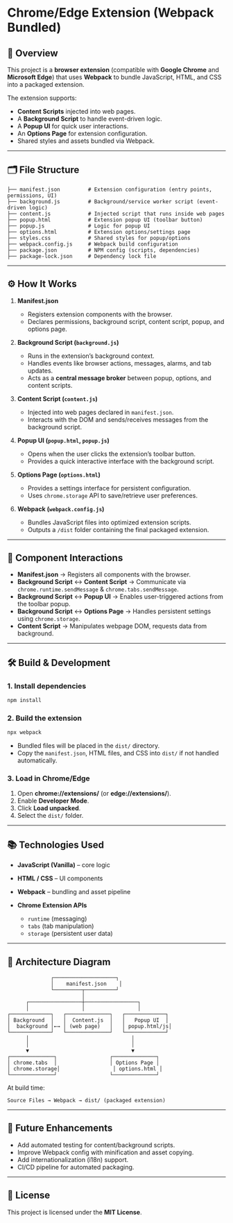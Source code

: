 # Chrome/Edge Extension (Webpack Bundled)

## 📌 Overview

This project is a **browser extension** (compatible with **Google Chrome** and **Microsoft Edge**) that uses **Webpack** to bundle JavaScript, HTML, and CSS into a packaged extension.

The extension supports:

* **Content Scripts** injected into web pages.
* A **Background Script** to handle event-driven logic.
* A **Popup UI** for quick user interactions.
* An **Options Page** for extension configuration.
* Shared styles and assets bundled via Webpack.

---

## 🗂 File Structure

```
├── manifest.json         # Extension configuration (entry points, permissions, UI)
├── background.js         # Background/service worker script (event-driven logic)
├── content.js            # Injected script that runs inside web pages
├── popup.html            # Extension popup UI (toolbar button)
├── popup.js              # Logic for popup UI
├── options.html          # Extension options/settings page
├── styles.css            # Shared styles for popup/options
├── webpack.config.js     # Webpack build configuration
├── package.json          # NPM config (scripts, dependencies)
├── package-lock.json     # Dependency lock file
```

---

## ⚙️ How It Works

1. **Manifest.json**

   * Registers extension components with the browser.
   * Declares permissions, background script, content script, popup, and options page.

2. **Background Script (`background.js`)**

   * Runs in the extension’s background context.
   * Handles events like browser actions, messages, alarms, and tab updates.
   * Acts as a **central message broker** between popup, options, and content scripts.

3. **Content Script (`content.js`)**

   * Injected into web pages declared in `manifest.json`.
   * Interacts with the DOM and sends/receives messages from the background script.

4. **Popup UI (`popup.html`, `popup.js`)**

   * Opens when the user clicks the extension’s toolbar button.
   * Provides a quick interactive interface with the background script.

5. **Options Page (`options.html`)**

   * Provides a settings interface for persistent configuration.
   * Uses `chrome.storage` API to save/retrieve user preferences.

6. **Webpack (`webpack.config.js`)**

   * Bundles JavaScript files into optimized extension scripts.
   * Outputs a `/dist` folder containing the final packaged extension.

---

## 🔄 Component Interactions

* **Manifest.json** → Registers all components with the browser.
* **Background Script** ↔ **Content Script** → Communicate via `chrome.runtime.sendMessage` & `chrome.tabs.sendMessage`.
* **Background Script** ↔ **Popup UI** → Enables user-triggered actions from the toolbar popup.
* **Background Script** ↔ **Options Page** → Handles persistent settings using `chrome.storage`.
* **Content Script** → Manipulates webpage DOM, requests data from background.

---

## 🛠 Build & Development

### 1. Install dependencies

```bash
npm install
```

### 2. Build the extension

```bash
npx webpack
```

* Bundled files will be placed in the `dist/` directory.
* Copy the `manifest.json`, HTML files, and CSS into `dist/` if not handled automatically.

### 3. Load in Chrome/Edge

1. Open **chrome://extensions/** (or **edge://extensions/**).
2. Enable **Developer Mode**.
3. Click **Load unpacked**.
4. Select the `dist/` folder.

---

## 📚 Technologies Used

* **JavaScript (Vanilla)** – core logic
* **HTML / CSS** – UI components
* **Webpack** – bundling and asset pipeline
* **Chrome Extension APIs**

  * `runtime` (messaging)
  * `tabs` (tab manipulation)
  * `storage` (persistent user data)

---

## 📐 Architecture Diagram

```plaintext
              ┌────────────────────┐
              │    manifest.json    │
              └─────────┬──────────┘
                        │
      ┌─────────────────┼─────────────────┐
      │                 │                 │
┌─────────────┐   ┌──────────────┐   ┌─────────────┐
│ Background  │   │  Content.js  │   │   Popup UI  │
│  background │←→ │ (web page)   │   │ popup.html/js│
└─────────────┘   └──────────────┘   └─────────────┘
      │                                 │
      │                                 │
      ▼                                 ▼
┌──────────────┐                 ┌──────────────┐
│ chrome.tabs  │                 │ Options Page │
│ chrome.storage│                 │ options.html │
└──────────────┘                 └──────────────┘
```

At build time:

```
Source Files → Webpack → dist/ (packaged extension)
```

---

## 🚀 Future Enhancements

* Add automated testing for content/background scripts.
* Improve Webpack config with minification and asset copying.
* Add internationalization (i18n) support.
* CI/CD pipeline for automated packaging.

---

## 📄 License

This project is licensed under the **MIT License**.
